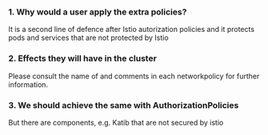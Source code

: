### 1. Why would a user apply the extra policies?
It is a second line of defence after Istio autorization policies and it protects pods and services that are not protected by Istio

### 2. Effects they will have in the cluster
Please consult the name of and comments in each networkpolicy for further information.

### 3. We should achieve the same with AuthorizationPolicies
But there are components, e.g. Katib that are not secured by istio
